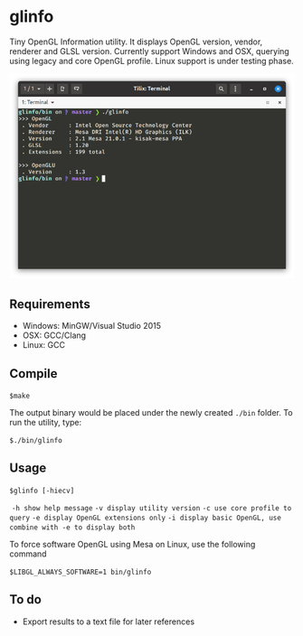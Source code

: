 # glinfo
Tiny OpenGL Information utility. It displays OpenGL version, vendor, renderer and GLSL version.
Currently support Windows and OSX, querying using legacy and core OpenGL profile. Linux support
is under testing phase.

![linf](https://github.com/dzutrinh/glinfo/blob/master/screens/glinfo_linux.png)

## Requirements
* Windows: MinGW/Visual Studio 2015
* OSX: GCC/Clang 
* Linux: GCC

## Compile

`$make`

The output binary would be placed under the newly created `./bin` folder. To run the utility, type:

`$./bin/glinfo`

## Usage

`$glinfo [-hiecv]`

​	`-h show help message`
​	`-v display utility version`
​	`-c use core profile to query`
​	`-e display OpenGL extensions only`
​	`-i display basic OpenGL, use combine with -e to display both`

To force software OpenGL using Mesa on Linux, use the following command

`$LIBGL_ALWAYS_SOFTWARE=1 bin/glinfo`

## To do
* Export results to a text file for later references
